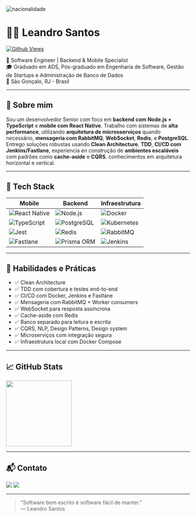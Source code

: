 ![nacionalidade](https://github.com/ProgramadorLeandroSantos/ProgramadorLeandroSantos/blob/master/Brazil.gif)

# 👨‍💻 Leandro Santos

[![Github Views](https://komarev.com/ghpvc/?username=LeandroS4nt0s&style=for-the-badge&color=blue&label=Profile+Views)](https://github.com/LeandroS4nt0s)

🚀 Software Engineer | Backend & Mobile Specialist  
🎓 Graduado em ADS, Pós-graduado em Engenharia de Software, Gestão de Startups e Administração de Banco de Dados  
📍 São Gonçalo, RJ - Brasil  

---

## 🧠 Sobre mim

Sou um desenvolvedor Senior com foco em **backend com Node.js + TypeScript** e **mobile com React Native**. Trabalho com sistemas de **alta performance**, utilizando **arquitetura de microsserviços** quando necessário, **mensageria com RabbitMQ**, **WebSocket**, **Redis**, e **PostgreSQL**. Entrego soluções robustas usando **Clean Architecture**, **TDD**, **CI/CD com Jenkins/Fastlane**, experiencia en construção de  **ambientes escaláveis** com padrões como **cache-aside** e **CQRS**. conhecimentos em arquitetura horizontal e vertical.

---

## 🧰 Tech Stack

| Mobile | Backend | Infraestrutura |
|--------|---------|----------------|
| ![React Native](https://img.shields.io/badge/-React%20Native-000?&logo=react&logoColor=61DAFB) | ![Node.js](https://img.shields.io/badge/-Node.js-000?&logo=node.js) | ![Docker](https://img.shields.io/badge/-Docker-000?&logo=docker) |
| ![TypeScript](https://img.shields.io/badge/-TypeScript-000?&logo=typescript) | ![PostgreSQL](https://img.shields.io/badge/-PostgreSQL-000?&logo=postgresql) | ![Kubernetes](https://img.shields.io/badge/-Kubernetes-000?&logo=kubernetes) |
| ![Jest](https://img.shields.io/badge/-Jest-000?&logo=jest) | ![Redis](https://img.shields.io/badge/-Redis-000?&logo=redis) | ![RabbitMQ](https://img.shields.io/badge/-RabbitMQ-000?&logo=rabbitmq) |
| ![Fastlane](https://img.shields.io/badge/-Fastlane-000?&logo=fastlane) | ![Prisma ORM](https://img.shields.io/badge/-Prisma-000?&logo=prisma) | ![Jenkins](https://img.shields.io/badge/-Jenkins-000?&logo=jenkins) |

---

## 🧪 Habilidades e Práticas

- ✅ Clean Architecture 
- ✅ TDD com cobertura e testes end-to-end  
- ✅ CI/CD com Docker, Jenkins e Fastlane  
- ✅ Mensageria com RabbitMQ + Worker consumers  
- ✅ WebSocket para resposta assíncrona  
- ✅ Cache-aside com Redis  
- ✅ Banco separado para leitura e escrita  
- ✅ CQRS, NLP, Design Patterns, Design system
- ✅ Microserviços com integração segura  
- ✅ Infraestrutura local com Docker Compose  

---

## 📈 GitHub Stats

<a href="https://github.com/anuraghazra/github-readme-stats">
  <img align="center" src="https://github-readme-stats.vercel.app/api/top-langs/?username=leandros4nt0s&layout=compact&theme=radical" height="180px"/>
</a>

---

## 📬 Contato

<a href="https://www.linkedin.com/in/leandro-santos-a23064192/"><img src="https://img.shields.io/badge/-LinkedIn-0077B5?style=for-the-badge&logo=linkedin&logoColor=white" /></a>
<a href="https://www.instagram.com/LeandroS4nt0s/"><img src="https://img.shields.io/badge/-Instagram-E4405F?style=for-the-badge&logo=instagram&logoColor=white" /></a>

---

> “Software bem escrito é software fácil de manter.”  
> — Leandro Santos
